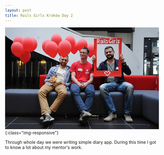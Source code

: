 ```yaml
---
layout: post
title: Rails Girls Kraków Day 2
---
```

![Photo from event (me on the left)](/images/photo-from-rails-girls-event.jpg){:class="img-responsive"}

Through whole day we were writing simple diary app. During this time I got to know a lot about my mentor's work.
